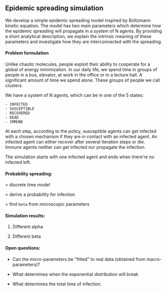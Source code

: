 
## Epidemic spreading simulation

We develop a simple epidemic spreading model inspired by Boltzmann kinetic equation. 
The model has two main parameters which determine how the epidemic spreading 
will propagate in a system of N agents. By providing a short analytical description, 
we explain the intrinsic meaning of these parameters
and investigate how they are interconnected with the spreading.

#### Problem formulation

Unlike chaotic molecules, people exploit their ability to cooperate 
for a global of energy minimization. In our daily life, we spend time in groups of people 
in a bus, elevator, at work in the office or in a lecture hall. 
A significant amount of time we spend alone. These groups of people we call clusters. 

We have a system of N agents, which can be in one of the 5 states:
    
    - INFECTED
    - SUSCEPTIBLE
    - RECOVERED
    - DEAD
    - IMMUNE
    
At each step, according to the policy, 
susceptible agents can get infected with a chosen mechanism
if they are in contact with an infected agent. 
An infected agent can either recover after several iteration steps or die.
Immune agents neither can get infected nor propagate the infection.

The simulation starts with one infected agent and ends when there're no infected left.

#### Probability spreading:

= discrete time model

= derive a probability for infection

= find ```beta``` from microscopic parameters

#### Simulation results:

1. Different alpha

2. Different beta
 
     
#### Open questions:

   - Can the micro-parameters be "fitted" to real data (obtained from macro-parameters)?
   
   - What determines when the exponential distribution will break
   
   - What determines the total time of infection.
    